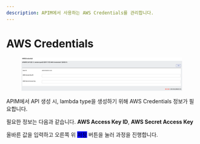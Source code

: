 ```yaml
---
description: APIM에서 사용하는 AWS Credentials를 관리합니다.
---
```


# AWS Credentials

<figure><img src="../../.gitbook/assets/image (79).png" alt=""><figcaption></figcaption></figure>

APIM에서 API 생성 시, lambda type을 생성하기 위해 AWS Credentials 정보가 필요합니다.

필요한 정보는 다음과 같습니다. **AWS Access Key ID**, **AWS Secret Access Key**

올바른 값을 입력하고 오른쪽 위 <mark style="background-color:blue;">저장</mark> 버튼을 눌러 과정을 진행합니다.
